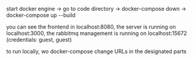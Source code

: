 start docker engine ->
go to code directory ->
docker-compose down -> 
docker-compose up --build

you can see the frontend in localhost:8080, the server is running on localhost:3000, the rabbitmq management is running on localhost:15672 (credentials: guest, guest)

to run locally, wo docker-compose change URLs in the designated parts
